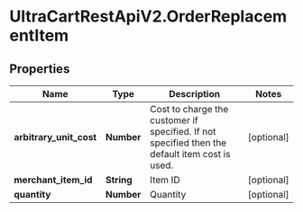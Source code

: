 # UltraCartRestApiV2.OrderReplacementItem

## Properties

Name | Type | Description | Notes
------------ | ------------- | ------------- | -------------
**arbitrary_unit_cost** | **Number** | Cost to charge the customer if specified.  If not specified then the default item cost is used. | [optional] 
**merchant_item_id** | **String** | Item ID | [optional] 
**quantity** | **Number** | Quantity | [optional] 


